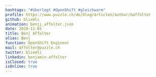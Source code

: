 ```yaml
---
hashtags: "#überlegt #OpenShift #gleichwarm"
profile: https://www.puzzle.ch/de/blog/articles/author/baffolter
github: bliemli
animation: benji_affolter.json
date: 2020-11-05
title: Benj Affolter
alias: Benj
function: OpenShift Engineer
mail: affolter@puzzle.ch
twitter: bliemli
linkedin: benjamin-affolter
isClosed: true
isOnline: true
---
```


